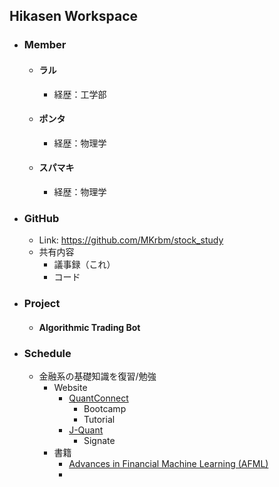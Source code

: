 ## Hikasen Workspace
- ### Member
  - #### ラル
    - 経歴：工学部
  - #### ポンタ
    - 経歴：物理学
  - #### スパマキ
    - 経歴：物理学
- ### GitHub
  - Link: https://github.com/MKrbm/stock_study
  - 共有内容
    - 議事録（これ）
    - コード

- ### Project
  - #### Algorithmic Trading Bot 

- ### Schedule
  - 金融系の基礎知識を復習/勉強
    - Website
      - [QuantConnect](https://www.quantconnect.com/tutorials/tutorial-series/introduction-to-financial-python)
        - Bootcamp
        - Tutorial
      - [J-Quant](https://quest.signate.jp/quests/10058)
        - Signate
    - 書籍  
      - [Advances in Financial Machine Learning (AFML)](https://www.oreilly.com/library/view/advances-in-financial/9781119482086/)
      - 